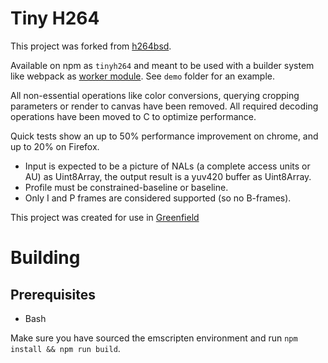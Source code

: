 # Tiny H264

This project was forked from [h264bsd](https://github.com/oneam/h264bsd).

Available on npm as `tinyh264` and meant to be used with a builder system like webpack as [worker module](https://webpack.js.org/loaders/worker-loader/).
See `demo` folder for an example.

All non-essential operations like color conversions, querying cropping parameters or render to canvas have been removed.
All required decoding operations have been moved to C to optimize performance. 

Quick tests show an up to 50% performance improvement on chrome, and up to 20% on Firefox.

- Input is expected to be a picture of NALs (a complete access units or AU) as Uint8Array, the output result is a yuv420 buffer as Uint8Array.
- Profile must be constrained-baseline or baseline. 
- Only I and P frames are considered supported (so no B-frames).

This project was created for use in [Greenfield](https://github.com/udevbe/greenfield)

# Building
## Prerequisites
- Bash

Make sure you have sourced the emscripten environment and run `npm install && npm run build`.
